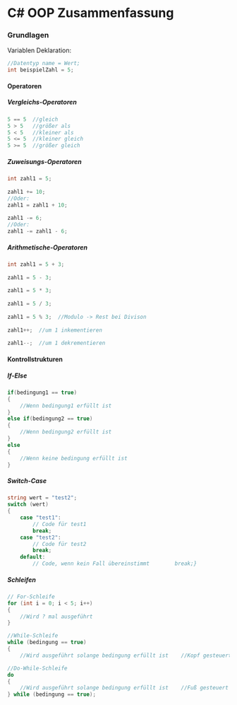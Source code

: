 # C# OOP Zusammenfassung

### Grundlagen
Variablen Deklaration:

```cs
//Datentyp name = Wert;
int beispielZahl = 5;
```

#### Operatoren
##### Vergleichs-Operatoren 
```cs
5 == 5  //gleich
5 > 5   //größer als
5 < 5   //kleiner als
5 <= 5  //kleiner gleich
5 >= 5  //größer gleich
```

##### Zuweisungs-Operatoren
```cs
int zahl1 = 5;  
  
zahl1 += 10;  
//Oder:  
zahl1 = zahl1 + 10;  
  
zahl1 -= 6;  
//Oder:  
zahl1 -= zahl1 - 6;
```

##### Arithmetische-Operatoren
``` cs
int zahl1 = 5 + 3;  
  
zahl1 = 5 - 3;  
  
zahl1 = 5 * 3;  
  
zahl1 = 5 / 3;  
  
zahl1 = 5 % 3;  //Modulo -> Rest bei Divison
  
zahl1++;  //um 1 inkementieren
  
zahl1--;  //um 1 dekrementieren
```

#### Kontrollstrukturen
##### If-Else

```cs
if(bedingung1 == true)
{
	//Wenn bedingung1 erfüllt ist
}
else if(bedingung2 == true)
{
	//Wenn bedingung2 erfüllt ist
}
else
{
	//Wenn keine bedingung erfüllt ist
}
```

##### Switch-Case

```cs
string wert = "test2";  
switch (wert)  
{  
    case "test1":  
        // Code für test1  
        break;  
    case "test2":  
        // Code für test2  
        break;  
    default:  
        // Code, wenn kein Fall übereinstimmt        break;}
```

##### Schleifen

```cs
// For-Schleife
for (int i = 0; i < 5; i++)  
{  
    //Wird ? mal ausgeführt
}  

//While-Schleife
while (bedingung == true)  
{  
    //Wird ausgeführt solange bedingung erfüllt ist    //Kopf gesteuert}  

//Do-While-Schleife
do  
{  
    //Wird ausgeführt solange bedingung erfüllt ist    //Fuß gesteuert
} while (bedingung == true);
```


